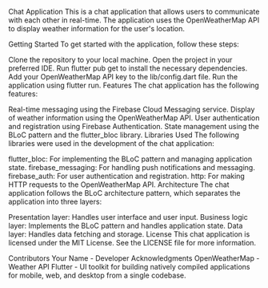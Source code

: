 Chat Application
This is a chat application that allows users to communicate with each other in real-time. The application uses the OpenWeatherMap API to display weather information for the user's location.

Getting Started
To get started with the application, follow these steps:

Clone the repository to your local machine.
Open the project in your preferred IDE.
Run flutter pub get to install the necessary dependencies.
Add your OpenWeatherMap API key to the lib/config.dart file.
Run the application using flutter run.
Features
The chat application has the following features:

Real-time messaging using the Firebase Cloud Messaging service.
Display of weather information using the OpenWeatherMap API.
User authentication and registration using Firebase Authentication.
State management using the BLoC pattern and the flutter_bloc library.
Libraries Used
The following libraries were used in the development of the chat application:

flutter_bloc: For implementing the BLoC pattern and managing application state.
firebase_messaging: For handling push notifications and messaging.
firebase_auth: For user authentication and registration.
http: For making HTTP requests to the OpenWeatherMap API.
Architecture
The chat application follows the BLoC architecture pattern, which separates the application into three layers:

Presentation layer: Handles user interface and user input.
Business logic layer: Implements the BLoC pattern and handles application state.
Data layer: Handles data fetching and storage.
License
This chat application is licensed under the MIT License. See the LICENSE file for more information.

Contributors
Your Name - Developer
Acknowledgments
OpenWeatherMap - Weather API
Flutter - UI toolkit for building natively compiled applications for mobile, web, and desktop from a single codebase.
